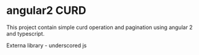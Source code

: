 # angular2 CURD

This project contain simple curd operation and pagination using angular 2 and typescript.

Externa library - underscored js
